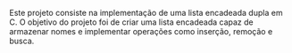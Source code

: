 Este projeto consiste na implementação de uma lista encadeada dupla em C. O objetivo do projeto foi de criar uma lista encadeada capaz de armazenar nomes e implementar operações como inserção, remoção e busca.
